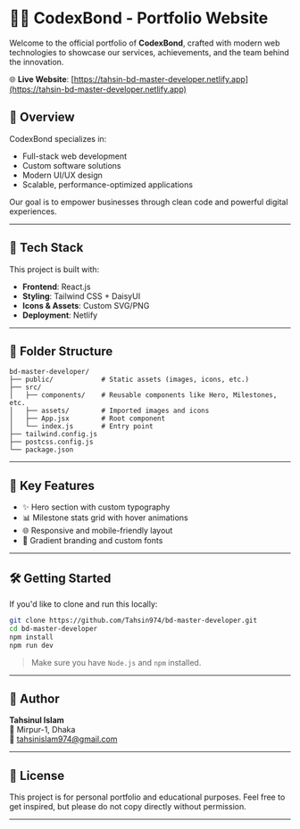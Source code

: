 # 🧑‍💻 CodexBond - Portfolio Website

Welcome to the official portfolio of **CodexBond**, crafted with modern web technologies to showcase our services, achievements, and the team behind the innovation.

🌐 **Live Website**: [https://tahsin-bd-master-developer.netlify.app](https://tahsin-bd-master-developer.netlify.app)

## 🚀 Overview

CodexBond specializes in:

- Full-stack web development
- Custom software solutions
- Modern UI/UX design
- Scalable, performance-optimized applications

Our goal is to empower businesses through clean code and powerful digital experiences.

---

## 🧱 Tech Stack

This project is built with:

- **Frontend**: React.js
- **Styling**: Tailwind CSS + DaisyUI
- **Icons & Assets**: Custom SVG/PNG
- **Deployment**: Netlify

---

## 📁 Folder Structure

```
bd-master-developer/
├── public/            # Static assets (images, icons, etc.)
├── src/
│   ├── components/    # Reusable components like Hero, Milestones, etc.
│   ├── assets/        # Imported images and icons
│   ├── App.jsx        # Root component
│   └── index.js       # Entry point
├── tailwind.config.js
├── postcss.config.js
└── package.json
```

---

## 📸 Key Features

- ✨ Hero section with custom typography
- 📊 Milestone stats grid with hover animations
- 🌐 Responsive and mobile-friendly layout
- 🎨 Gradient branding and custom fonts

---

## 🛠️ Getting Started

If you'd like to clone and run this locally:

```bash
git clone https://github.com/Tahsin974/bd-master-developer.git
cd bd-master-developer
npm install
npm run dev
```

> Make sure you have `Node.js` and `npm` installed.

---

## 🙌 Author

**Tahsinul Islam**  
📍 Mirpur-1, Dhaka  
📧 [tahsinislam974@gmail.com](mailto:tahsinislam974@gmail.com)

---

## 📃 License

This project is for personal portfolio and educational purposes. Feel free to get inspired, but please do not copy directly without permission.

---
